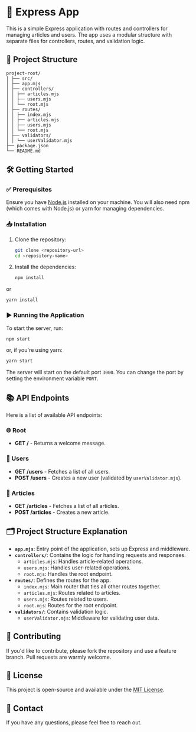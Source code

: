 # 🚀 Express App

This is a simple Express application with routes and controllers for managing articles and users. The app uses a modular structure with separate files for controllers, routes, and validation logic.

## 📁 Project Structure

    project-root/
    │ ├── src/
    │ ├── app.mjs
    │ ├── controllers/
    │ │ ├── articles.mjs
    │ │ ├── users.mjs
    │ │ └── root.mjs
    │ ├── routes/
    │ │ ├── index.mjs
    │ │ ├── articles.mjs
    │ │ ├── users.mjs
    │ │ └── root.mjs
    │ ├── validators/
    │ │ └── userValidator.mjs
    ├── package.json
    └── README.md

## 🛠️ Getting Started

### ✅ Prerequisites

Ensure you have [Node.js](https://nodejs.org/) installed on your machine. You will also need npm (which comes with Node.js) or yarn for managing dependencies.

### 📥 Installation

1. Clone the repository:

   ```bash
   git clone <repository-url>
   cd <repository-name>

   ```

2. Install the dependencies:

   ```bash
   npm install

   ```

or

   ```bash
   yarn install

   ```



### ▶️ Running the Application
To start the server, run:

   ```bash
   npm start

   ```

or, if you're using yarn:

   ```bash
   yarn start

   ```

The server will start on the default port `3000`. You can change the port by setting the environment variable `PORT`.

## 📚 API Endpoints

Here is a list of available API endpoints:

### 🌐 Root

- **GET /** - Returns a welcome message.

### 👥 Users

- **GET /users** - Fetches a list of all users.
- **POST /users** - Creates a new user (validated by `userValidator.mjs`).

### 📝 Articles

- **GET /articles** - Fetches a list of all articles.
- **POST /articles** - Creates a new article.

## 🗂️ Project Structure Explanation

- **`app.mjs`**: Entry point of the application, sets up Express and middleware.
- **`controllers/`**: Contains the logic for handling requests and responses.
  - `articles.mjs`: Handles article-related operations.
  - `users.mjs`: Handles user-related operations.
  - `root.mjs`: Handles the root endpoint.
- **`routes/`**: Defines the routes for the app.
  - `index.mjs`: Main router that ties all other routes together.
  - `articles.mjs`: Routes related to articles.
  - `users.mjs`: Routes related to users.
  - `root.mjs`: Routes for the root endpoint.
- **`validators/`**: Contains validation logic.
  - `userValidator.mjs`: Middleware for validating user data.

## 🤝 Contributing

If you'd like to contribute, please fork the repository and use a feature branch. Pull requests are warmly welcome.

## 📄 License

This project is open-source and available under the [MIT License](LICENSE).

## 📧 Contact

If you have any questions, please feel free to reach out.
